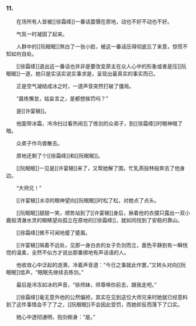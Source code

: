 ### 11.

　　在场所有人皆被[[徐霜绛]]一番话震慑在原地，动也不好不动也不好。

　　气氛一时凝固了起来。

　　人群中的[[阮眠眠]]煞白了一张小脸，被这一番话压得彻底忘了来意，惊慌不知如何自处。

　　[[徐霜绛]]道出这一番话也并非是要改变原主在众人心中的形象或者是压[[阮眠眠]]一道，她只是实话实说实事求是，呈现出最真实的事实而已。

　　正是空气凝结成冰之时，一道声音突然打破了僵局。

　　“晨练懈怠，姑妄言之，是都想挨罚吗？”

　　是[[许宴稹]]。

　　他面带冰霜，冷冷扫过看热闹忘了练剑的众弟子，到[[徐霜绛]]时眼神暗了暗。

　　众弟子作鸟兽散去。

　　原地还剩了个[[徐霜绛]]和[[阮眠眠]]。

　　[[阮眠眠]]一见是[[许宴稹]]来了，又帮她解了围，忙乳燕投林般奔去了他身边。

　　“大师兄！”

　　[[许宴稹]]冰凉的眼神望向[[阮眠眠]]时松了松，对她点了点头。

　　[[阮眠眠]]甜甜一笑，顺势站到了[[许宴稹]]身后，揪着他的衣摆只露出一双小鹿般清澈水灵的眼睛望向孤立在原地的[[徐霜绛]]，就如同找到了安稳的靠山。

　　[[徐霜绛]]微不可闻地蹙了蹙眉。

　　[[许宴稹]]隔着不远处，见那一身白衣的女子负剑而立，面色平静到有一瞬恍惚的温柔，全然不似方才说出那番掷地有声话语的人。

　　他收敛心中泛起的涟漪，冷着声音道：“今日之事就此作罢，”又转头对向[[阮眠眠]]低声，“眠眠先继续去练剑。”

　　最后是冷冻如冰的声音，“徐师妹，师尊唤你前去，跟我走吧。”

　　[[徐霜绛]]毫无意外他的公然偏袒，其实在见到这位大师兄来时她就已经意料到了这件事情会不了了之，[[阮眠眠]]不会因此受罚，而她却反而落下了口实。

　　她心中透彻通明，抱剑俯身：“是。”
